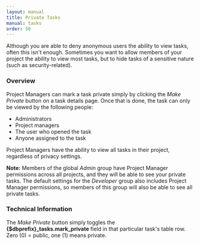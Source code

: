 ```yaml
---
layout: manual
title: Private Tasks
manual: tasks
order: 50
---
```


Although you are able to deny anonymous users the ability to view tasks, often this isn't enough. Sometimes you want to allow members of your project the ability to view most tasks, but to hide tasks of a sensitive nature (such as security-related).


### Overview
Project Managers can mark a task private simply by clicking the *Make Private* button on a task details page. Once that is done, the task can only be viewed by the following people:

* Administrators
* Project managers
* The user who opened the task
* Anyone assigned to the task

Project Managers have the ability to view all tasks in their project, regardless of privacy settings.

**Note:** Members of the global *Admin* group have Project Manager permissions across all projects, and they will be able to see your private tasks. The default settings for the *Developer* group also includes Project Manager permissions, so members of this group will also be able to see all private tasks.

### Technical Information
The *Make Private* button simply toggles the **{$dbprefix}_tasks.mark_private** field in that particular task's table row.  Zero (0) = public, one (1) means private.
